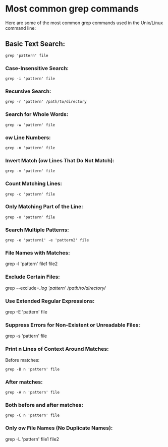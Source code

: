 # Most common grep commands

Here are some of the most common grep commands used in the Unix/Linux command line:

## Basic Text Search:

```grep 'pattern' file```


### Case-Insensitive Search:

```grep -i 'pattern' file```


### Recursive Search:

```grep -r 'pattern' /path/to/directory```


### Search for Whole Words:

```grep -w 'pattern' file```


### ow Line Numbers:

```grep -n 'pattern' file```


### Invert Match (ow Lines That Do Not Match):

```grep -v 'pattern' file```


### Count Matching Lines:

```grep -c 'pattern' file```


### Only Matching Part of the Line:

```grep -o 'pattern' file```


### Search Multiple Patterns:

```grep -e 'pattern1' -e 'pattern2' file```


### File Names with Matches:

grep -l 'pattern' file1 file2


### Exclude Certain Files:

grep --exclude=*.log 'pattern' /path/to/directory/*


### Use Extended Regular Expressions:

grep -E 'pattern' file


### Suppress Errors for Non-Existent or Unreadable Files:

grep -s 'pattern' file


### Print n Lines of Context Around Matches:

Before matches:

```grep -B n 'pattern' file```


### After matches:

```grep -A n 'pattern' file```


### Both before and after matches:

```grep -C n 'pattern' file```


### Only ow File Names (No Duplicate Names):

grep -L 'pattern' file1 file2

